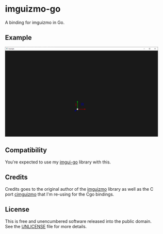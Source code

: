 # imguizmo-go

A binding for imguizmo in Go.

## Example

![example.png](example.png)

## Compatibility

You're expected to use my [imgui-go](https://github.com/nitrix/imgui-go) library with this.

## Credits

Credits goes to the original author of the [imguizmo](https://github.com/CedricGuillemet/ImGuizmo) library as well as the C port [cimguizmo](https://github.com/cimgui/cimguizmo) that I'm re-using for the Cgo bindings.

## License

This is free and unencumbered software released into the public domain. See the [UNLICENSE](UNLICENSE) file for more details.
